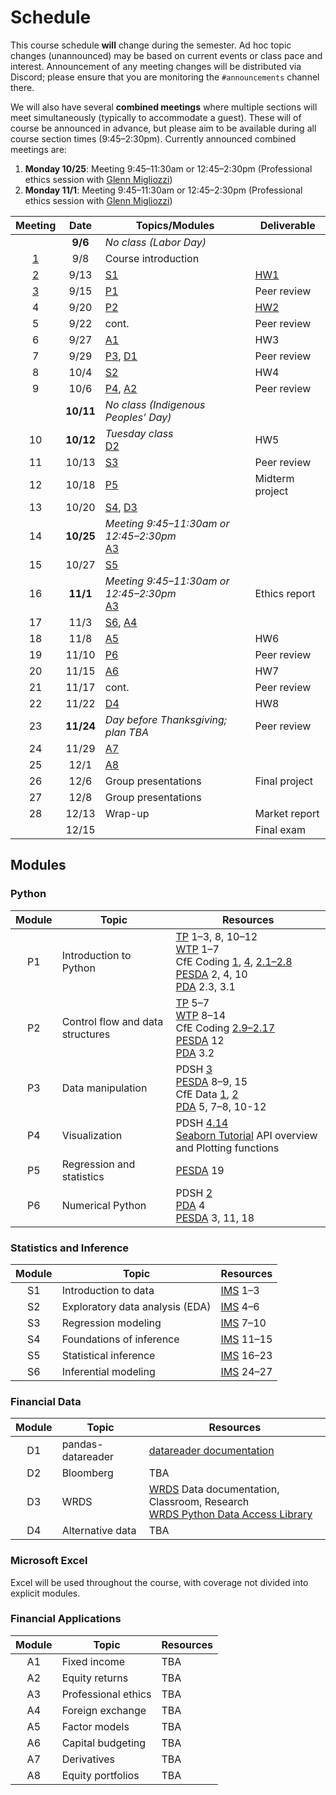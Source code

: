 # Schedule

This course schedule **will** change during the semester. Ad hoc topic changes (unannounced) may be based on current events or class pace and interest. Announcement of any meeting changes will be distributed via Discord; please ensure that you are monitoring the `#announcements` channel there.

We will also have several **combined meetings** where multiple sections will meet simultaneously (typically to accommodate a guest). These will of course be announced in advance, but please aim to be available during all course section times (9:45–2:30pm). Currently announced combined meetings are:
1. **Monday 10/25**: Meeting 9:45–11:30am or 12:45–2:30pm (Professional ethics session with [Glenn Migliozzi](https://www.babson.edu/academics/faculty/faculty-profiles/glenn-migliozzi.php))
2. **Monday 11/1**: Meeting 9:45–11:30am or 12:45–2:30pm (Professional ethics session with [Glenn Migliozzi](https://www.babson.edu/academics/faculty/faculty-profiles/glenn-migliozzi.php))


| Meeting | Date   | Topics/Modules                         | Deliverable       |
| :--: | :-------: | -------------------------------------- | ----------------- |
|      | **9/6**   |  *No class (Labor Day)*                |                   |
|   [1](https://babson.instructure.com/courses/3272573/pages/meeting-1)  |   9/8     |   Course introduction                  |                   |
|   [2](https://babson.instructure.com/courses/3272573/pages/meeting-2)  |   9/13    |   [S1](#statistics-and-inference)      |       [HW1](https://babson.instructure.com/courses/3272573/assignments/34318247)         |
|   [3](https://babson.instructure.com/courses/3272573/pages/meeting-3)  |   9/15    |   [P1](#python)                        |   Peer review     |
|   4  |   9/20    |   [P2](#python)                        |       [HW2](https://babson.instructure.com/courses/3272573/assignments/34399970)         |
|   5  |   9/22    |   cont.                                |   Peer review     |
|   6  |   9/27    |   [A1](#financial-applications)        |       HW3         |
|   7  |   9/29    |   [P3](#python), [D1](#financial-data) |   Peer review     |
|   8  |   10/4    |   [S2](#statistics-and-inference)      |       HW4         |
|   9  |   10/6    |   [P4](#python), [A2](#financial-applications)  | Peer review  |
|      | **10/11** |  *No class (Indigenous Peoples’ Day)*  |                   |
|  10  | **10/12** |  *Tuesday class* <br> [D2](#financial-data)  | HW5         |
|  11  |   10/13   |   [S3](#statistics-and-inference)      |   Peer review     |
|  12  |   10/18   |   [P5](#python)                        |  Midterm project  |
|  13  |   10/20   |   [S4](#statistics-and-inference), [D3](#financial-data) | |
|  14  | **10/25** |  *Meeting 9:45–11:30am or 12:45–2:30pm* <br> [A3](#financial-applications)  |  |
|  15  |   10/27   |   [S5](#statistics-and-inference)      |                   |
|  16  | **11/1**  |  *Meeting 9:45–11:30am or 12:45–2:30pm* <br> [A3](#financial-applications)  |  Ethics report  |
|  17  |   11/3    |   [S6](#statistics-and-inference), [A4](#financial-applications)  |  |
|  18  |   11/8    |   [A5](#financial-applications)        |       HW6         |
|  19  |   11/10   |   [P6](#python)                        |   Peer review     |
|  20  |   11/15   |   [A6](#financial-applications)        |       HW7         |
|  21  |   11/17   |   cont.                                |   Peer review     |
|  22  |   11/22   |   [D4](#financial-data)                |       HW8         |
|  23  | **11/24** |  *Day before Thanksgiving; plan TBA*   |   Peer review     |
|  24  |   11/29   |   [A7](#financial-applications)        |                   |
|  25  |   12/1    |   [A8](#financial-applications)        |                   |
|  26  |   12/6    |   Group presentations                  |  Final project    |
|  27  |   12/8    |   Group presentations                  |                   |
|  28  |   12/13   |   Wrap-up                              |  Market report    |
|      |   12/15   |                                        |  Final exam       |

## Modules
### Python

| Module | Topic                                | Resources             |
| :----: | ------------------------------------ | --------------------- |
|   P1   |  Introduction to Python              | [TP](https://greenteapress.com/wp/think-python-2e/) 1–3, 8, 10–12 <br> [WTP](https://jakevdp.github.io/WhirlwindTourOfPython/) 1–7 <br> CfE Coding [1](https://aeturrell.github.io/coding-for-economists/code-preliminaries.html), [4](https://aeturrell.github.io/coding-for-economists/code-where.html), [2.1–2.8](https://aeturrell.github.io/coding-for-economists/code-basics.html) <br> [PESDA](https://www.kevinsheppard.com/teaching/python/notes/) 2, 4, 10 <br> [PDA](https://amzn.to/3joJQAa) 2.3, 3.1  |
|   P2   |  Control flow and data structures    | [TP](https://greenteapress.com/wp/think-python-2e/) 5–7 <br> [WTP](https://jakevdp.github.io/WhirlwindTourOfPython/) 8–14 <br> CfE Coding [2.9–2.17](https://aeturrell.github.io/coding-for-economists/code-basics.html) <br> [PESDA](https://www.kevinsheppard.com/teaching/python/notes/) 12 <br> [PDA](https://amzn.to/3joJQAa) 3.2  |
|   P3   |  Data manipulation                   | PDSH [3](https://jakevdp.github.io/PythonDataScienceHandbook/index.html#3.-Data-Manipulation-with-Pandas) <br> [PESDA](https://www.kevinsheppard.com/teaching/python/notes/) 8–9, 15 <br> CfE Data [1](https://aeturrell.github.io/coding-for-economists/data-analysis-quickstart.html), [2](https://aeturrell.github.io/coding-for-economists/data-intro.html) <br> [PDA](https://amzn.to/3joJQAa) 5, 7–8, 10-12  |
|   P4   |  Visualization                       | PDSH [4.14](https://jakevdp.github.io/PythonDataScienceHandbook/04.14-visualization-with-seaborn.html)  <br>  [Seaborn Tutorial](https://seaborn.pydata.org/tutorial.html) API overview and Plotting functions |
|   P5   |  Regression and statistics           |  [PESDA](https://www.kevinsheppard.com/teaching/python/notes/) 19                     |
|   P6   |  Numerical Python                    | PDSH [2](https://jakevdp.github.io/PythonDataScienceHandbook/index.html#2.-Introduction-to-NumPy)  <br> [PDA](https://amzn.to/3joJQAa) 4 <br> [PESDA](https://www.kevinsheppard.com/teaching/python/notes/) 3, 11, 18   |

### Statistics and Inference

| Module | Topic                                | Resources             |
| :----: | ------------------------------------ | --------------------- |
|   S1   |  Introduction to data                |  [IMS](https://openintro-ims.netlify.app) 1–3              |
|   S2   |  Exploratory data analysis (EDA)     |  [IMS](https://openintro-ims.netlify.app) 4–6              |
|   S3   |  Regression modeling                 |  [IMS](https://openintro-ims.netlify.app) 7–10             |
|   S4   |  Foundations of inference            |  [IMS](https://openintro-ims.netlify.app) 11–15            |
|   S5   |  Statistical inference               |  [IMS](https://openintro-ims.netlify.app) 16–23            |
|   S6   |  Inferential modeling                |  [IMS](https://openintro-ims.netlify.app) 24–27            |

### Financial Data

| Module | Topic                                | Resources             |
| :----: | ------------------------------------ | --------------------- |
|   D1   |  pandas-datareader                   | [datareader documentation](https://pydata.github.io/pandas-datareader/) |
|   D2   |  Bloomberg                           | TBA                   |
|   D3   |  WRDS                                | [WRDS](http://wrds.wharton.upenn.edu/) Data documentation, Classroom, Research <br> [WRDS Python Data Access Library](https://github.com/wharton/wrds) |
|   D4   |  Alternative data                    | TBA                   |


### Microsoft Excel

Excel will be used throughout the course, with coverage not divided into explicit modules.

### Financial Applications

| Module | Topic                                | Resources             |
| :----: | ------------------------------------ | --------------------- |
|   A1   |  Fixed income                        |   TBA                 |
|   A2   |  Equity returns                      |   TBA                 |
|   A3   |  Professional ethics                 |   TBA                 |
|   A4   |  Foreign exchange                    |   TBA                 |
|   A5   |  Factor models                       |   TBA                 |
|   A6   |  Capital budgeting                   |   TBA                 |
|   A7   |  Derivatives                         |   TBA                 |
|   A8   |  Equity portfolios                   |   TBA                 |